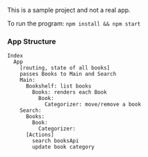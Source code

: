This is a sample project and not a real app.

To run the program: `npm install && npm start`

### App Structure
```
Index
  App
    [routing, state of all books]
    passes Books to Main and Search
    Main:
      Bookshelf: list books
        Books: renders each Book
          Book:
            Categorizer: move/remove a book
    Search:
      Books:
        Book:
          Categorizer:
      [Actions]
        search booksApi
        update book category 
  ```
